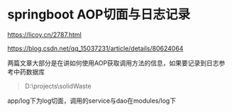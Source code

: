 # springboot AOP切面与日志记录

https://licoy.cn/2787.html



https://blog.csdn.net/qq_15037231/article/details/80624064



两篇文章大部分是在讲如何使用AOP获取调用方法的信息，如果要记录到日志参考中药数据库

> D:\projects\solidWaste

app/log下为log切面，调用的service与dao在modules/log下